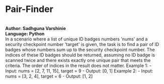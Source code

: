 # Pair-Finder
<br>
<b>Author: Sadhguna Varshinie</b>
<br>
<b>Language: Python</b>
<br>
In a scenario where a list of unique ID badges numbers 'nums' and a security checkpoint number 'target' is given, the task is to find a pair of ID badges whose numbers sum up to the security checkpoint number.
The indices of these ID badges should be returned, assuming no ID badge is scanned twice and there exists exactly one unique pair that meets the criteria.
The order of indices in the result does not matter.
Example 1:
- Input: nums = [2, 7, 11, 15], target = 9
- Output: [0, 1]
Example 2:
- Input: nums = [3, 2, 4], target = 6
- Output: [1, 2]

